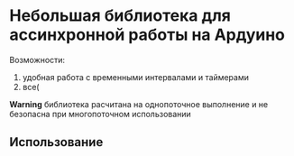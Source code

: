 # Небольшая библиотека для ассинхронной работы на Ардуино 

Возможности:
1. удобная работа с временными интервалами и таймерами
2. все(

**Warning** библиотека расчитана на однопоточное выполнение и не безопасна при многопоточном использовании

## Использование


